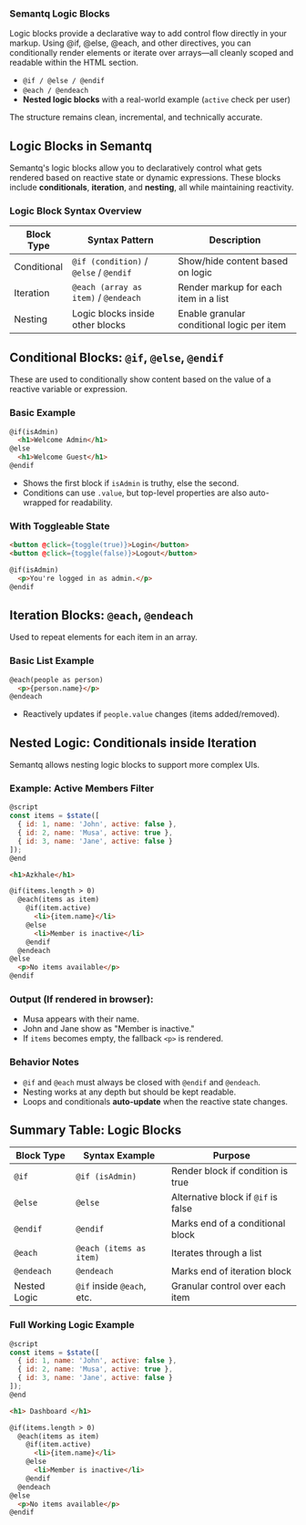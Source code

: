 ### Semantq Logic Blocks

Logic blocks provide a declarative way to add control flow directly in your markup. Using @if, @else, @each, and other directives, you can conditionally render elements or iterate over arrays—all cleanly scoped and readable within the HTML section.

* `@if / @else / @endif`
* `@each / @endeach`
* **Nested logic blocks** with a real-world example (`active` check per user)

The structure remains clean, incremental, and technically accurate.

## Logic Blocks in Semantq

Semantq's logic blocks allow you to declaratively control what gets rendered based on reactive state or dynamic expressions. These blocks include **conditionals**, **iteration**, and **nesting**, all while maintaining reactivity.

### Logic Block Syntax Overview

| Block Type  | Syntax Pattern                         | Description                                |
| ----------- | -------------------------------------- | ------------------------------------------ |
| Conditional | `@if (condition)` / `@else` / `@endif` | Show/hide content based on logic           |
| Iteration   | `@each (array as item)` / `@endeach`   | Render markup for each item in a list      |
| Nesting     | Logic blocks inside other blocks       | Enable granular conditional logic per item |

## Conditional Blocks: `@if`, `@else`, `@endif`

These are used to conditionally show content based on the value of a reactive variable or expression.

### Basic Example

```html
@if(isAdmin)
  <h1>Welcome Admin</h1>
@else
  <h1>Welcome Guest</h1>
@endif
```

* Shows the first block if `isAdmin` is truthy, else the second.
* Conditions can use `.value`, but top-level properties are also auto-wrapped for readability.

### With Toggleable State

```html
<button @click={toggle(true)}>Login</button>
<button @click={toggle(false)}>Logout</button>

@if(isAdmin)
  <p>You're logged in as admin.</p>
@endif
```

## Iteration Blocks: `@each`, `@endeach`

Used to repeat elements for each item in an array.

### Basic List Example

```html
@each(people as person)
  <p>{person.name}</p>
@endeach
```

* Reactively updates if `people.value` changes (items added/removed).


## Nested Logic: Conditionals inside Iteration

Semantq allows nesting logic blocks to support more complex UIs.

### Example: Active Members Filter

```js
@script
const items = $state([
  { id: 1, name: 'John', active: false },
  { id: 2, name: 'Musa', active: true },
  { id: 3, name: 'Jane', active: false }
]);
@end
```

```html
<h1>Azkhale</h1>

@if(items.length > 0)
  @each(items as item)
    @if(item.active)
      <li>{item.name}</li>
    @else
      <li>Member is inactive</li>
    @endif
  @endeach
@else
  <p>No items available</p>
@endif
```

### Output (If rendered in browser):

* Musa appears with their name.
* John and Jane show as "Member is inactive."
* If `items` becomes empty, the fallback `<p>` is rendered.

### Behavior Notes

* `@if` and `@each` must always be closed with `@endif` and `@endeach`.
* Nesting works at any depth but should be kept readable.
* Loops and conditionals **auto-update** when the reactive state changes.


## Summary Table: Logic Blocks

| Block Type   | Syntax Example             | Purpose                             |
| ------------ | -------------------------- | ----------------------------------- |
| `@if`        | `@if (isAdmin)`            | Render block if condition is true   |
| `@else`      | `@else`                    | Alternative block if `@if` is false |
| `@endif`     | `@endif`                   | Marks end of a conditional block    |
| `@each`      | `@each (items as item)`    | Iterates through a list             |
| `@endeach`   | `@endeach`                 | Marks end of iteration block        |
| Nested Logic | `@if` inside `@each`, etc. | Granular control over each item     |


### Full Working Logic Example

```js
@script
const items = $state([
  { id: 1, name: 'John', active: false },
  { id: 2, name: 'Musa', active: true },
  { id: 3, name: 'Jane', active: false }
]);
@end
```

```html
<h1> Dashboard </h1>

@if(items.length > 0)
  @each(items as item)
    @if(item.active)
      <li>{item.name}</li>
    @else
      <li>Member is inactive</li>
    @endif
  @endeach
@else
  <p>No items available</p>
@endif
```

